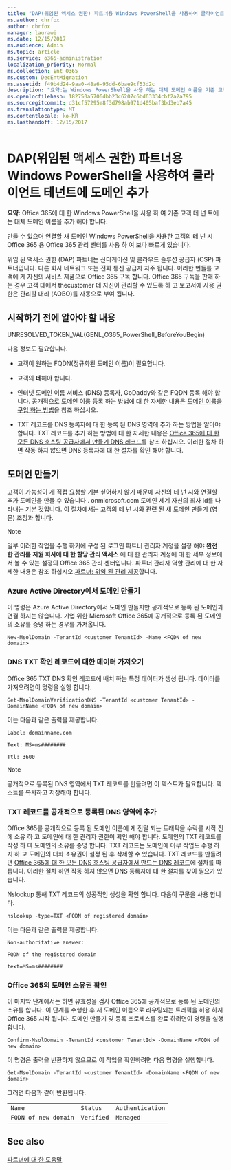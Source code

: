 ```yaml
---
title: "DAP(위임된 액세스 권한) 파트너용 Windows PowerShell을 사용하여 클라이언트 테넌트에 도메인 추가"
ms.author: chrfox
author: chrfox
manager: laurawi
ms.date: 12/15/2017
ms.audience: Admin
ms.topic: article
ms.service: o365-administration
localization_priority: Normal
ms.collection: Ent_O365
ms.custom: DecEntMigration
ms.assetid: f49b4d24-9aa0-48a6-95dd-6bae9cf53d2c
description: "요약:는 Windows PowerShell을 사용 하는 대체 도메인 이름을 기존 고객 테 넌 트에 추가 하려면 Office 365에 대 한 합니다."
ms.openlocfilehash: 182750a5706dbb23c6207c6bd63334cbf2a2a795
ms.sourcegitcommit: d31cf57295e8f3d798ab971d405baf3bd3eb7a45
ms.translationtype: MT
ms.contentlocale: ko-KR
ms.lasthandoff: 12/15/2017
---
```

# <a name="add-a-domain-to-a-client-tenancy-with-windows-powershell-for-delegated-access-permission-dap-partners"></a>DAP(위임된 액세스 권한) 파트너용 Windows PowerShell을 사용하여 클라이언트 테넌트에 도메인 추가

 **요약:** Office 365에 대 한 Windows PowerShell을 사용 하 여 기존 고객 테 넌 트에는 대체 도메인 이름을 추가 해야 합니다.
  
만들 수 있으며 연결할 새 도메인 Windows PowerShell을 사용한 고객의 테 넌 시 Office 365 용 Office 365 관리 센터를 사용 하 여 보다 빠르게 있습니다.
  
위임 된 액세스 권한 (DAP) 파트너는 신디케이션 및 클라우드 솔루션 공급자 (CSP) 파트너입니다. 다른 회사 네트워크 또는 전화 통신 공급자 자주 됩니다. 이러한 번들를 고객에 게 자신의 서비스 제품으로 Office 365 구독 합니다. Office 365 구독을 판매 하는 경우 고객 테에서 thecustomer 테 자신이 관리할 수 있도록 하 고 보고서에 사용 권한은 관리할 대리 (AOBO)를 자동으로 부여 됩니다.
## <a name="what-do-you-need-to-know-before-you-begin"></a>시작하기 전에 알아야 할 내용

UNRESOLVED_TOKEN_VAL(GENL_O365_PowerShell_BeforeYouBegin)
  
다음 정보도 필요합니다.
  
- 고객이 원하는 FQDN(정규화된 도메인 이름)이 필요합니다.
    
- 고객의 **테**해야 합니다.
    
- 인터넷 도메인 이름 서비스 (DNS) 등록자, GoDaddy와 같은 FQDN 등록 해야 합니다. 공개적으로 도메인 이름 등록 하는 방법에 대 한 자세한 내용은 [도메인 이름을 구입 하는 방법](https://go.microsoft.com/fwlink/p/?LinkId=532541)을 참조 하십시오.
    
- TXT 레코드를 DNS 등록자에 대 한 등록 된 DNS 영역에 추가 하는 방법을 알아야 합니다. TXT 레코드를 추가 하는 방법에 대 한 자세한 내용은 [Office 365에 대 한 모든 DNS 호스팅 공급자에서 만들기 DNS 레코드](https://go.microsoft.com/fwlink/p/?LinkId=532542)를 참조 하십시오. 이러한 절차 하면 작동 하지 않으면 DNS 등록자에 대 한 절차를 확인 해야 합니다.
    
## <a name="create-domains"></a>도메인 만들기

 고객이 가능성이 게 직접 요청할 기본 싶어하지 않기 때문에 자신의 테 넌 시와 연결할 추가 도메인을 만들 수 있습니다 <domain>. onmicrosoft.com 도메인 세계 자신의 회사 id를 나타내는 기본 것입니다. 이 절차에서는 고객의 테 넌 시와 관련 된 새 도메인 만들기 (영문) 조정과 합니다.
  
> [!NOTE]
> 일부 이러한 작업을 수행 하기에 구성 된 로그인 파트너 관리자 계정을 설정 해야 **완전 한 관리를** **지원 회사에 대 한 할당 관리 액세스** 에 대 한 관리자 계정에 대 한 세부 정보에서 볼 수 있는 설정의 Office 365 관리 센터입니다. 파트너 관리자 역할 관리에 대 한 자세한 내용은 참조 하십시오.[파트너: 위임 된 관리 제공](https://go.microsoft.com/fwlink/p/?LinkId=532435)합니다. 
  
### <a name="create-the-domain-in-azure-active-directory"></a>Azure Active Directory에서 도메인 만들기

이 명령은 Azure Active Directory에서 도메인 만들지만 공개적으로 등록 된 도메인과 연결 하지는 않습니다. 기업 위한 Microsoft Office 365에 공개적으로 등록 된 도메인의 소유를 증명 하는 경우를 가져옵니다.
  
```
New-MsolDomain -TenantId <customer TenantId> -Name <FQDN of new domain>
```

### <a name="get-the-data-for-the-dns-txt-verification-record"></a>DNS TXT 확인 레코드에 대한 데이터 가져오기

 Office 365 TXT DNS 확인 레코드에 배치 하는 특정 데이터가 생성 됩니다. 데이터를 가져오려면이 명령을 실행 합니다.
  
```
Get-MsolDomainVerificationDNS -TenantId <customer TenantId> -DomainName <FQDN of new domain>
```

이는 다음과 같은 출력을 제공합니다.
  
 `Label: domainname.com`
  
 `Text: MS=ms########`
  
 `Ttl: 3600`
  
> [!NOTE]
> 공개적으로 등록된 DNS 영역에서 TXT 레코드를 만들려면 이 텍스트가 필요합니다. 텍스트를 복사하고 저장해야 합니다. 
  
### <a name="add-a-txt-record-to-the-publically-registered-dns-zone"></a>TXT 레코드를 공개적으로 등록된 DNS 영역에 추가

Office 365를 공개적으로 등록 된 도메인 이름에 게 전달 되는 트래픽을 수락를 시작 전에 소유 하 고 도메인에 대 한 관리자 권한이 확인 해야 합니다. 도메인의 TXT 레코드를 작성 하 여 도메인의 소유를 증명 합니다. TXT 레코드는 도메인에 아무 작업도 수행 하지 하 고 도메인의 대화 소유권이 설정 된 후 삭제할 수 있습니다. TXT 레코드를 만들려면 [Office 365에 대 한 모든 DNS 호스팅 공급자에서 만드는 DNS 레코드](https://go.microsoft.com/fwlink/p/?LinkId=532542)에 절차를 따릅니다. 이러한 절차 하면 작동 하지 않으면 DNS 등록자에 대 한 절차를 찾이 필요가 있습니다.
  
Nslookup 통해 TXT 레코드의 성공적인 생성을 확인 합니다. 다음이 구문을 사용 합니다.
  
```
nslookup -type=TXT <FQDN of registered domain>
```

이는 다음과 같은 출력을 제공합니다.
  
 `Non-authoritative answer:`
  
 `FQDN of the registered domain`
  
 `text=MS=ms########`
  
### <a name="validate-domain-ownership-in-office-365"></a>Office 365의 도메인 소유권 확인

이 마지막 단계에서는 하면 유효성을 검사 Office 365에 공개적으로 등록 된 도메인의 소유를 합니다. 이 단계를 수행한 후 새 도메인 이름으로 라우팅되는 트래픽을 허용 하지 Office 365 시작 됩니다. 도메인 만들기 및 등록 프로세스를 완료 하려면이 명령을 실행 합니다. 
  
```
Confirm-MsolDomain -TenantId <customer TenantId> -DomainName <FQDN of new domain>
```

이 명령은 출력을 반환하지 않으므로 이 작업을 확인하려면 다음 명령을 실행합니다.
  
```
Get-MsolDomain -TenantId <customer TenantId> -DomainName <FQDN of new domain>
```

그러면 다음과 같이 반환됩니다.
  
||||
|:-----|:-----|:-----|
| `Name` <br/> | `Status` <br/> | `Authentication` <br/> |
| `FQDN of new domain` <br/> | `Verified` <br/> | `Managed` <br/> |
   
## <a name="see-also"></a>See also

#### 

[파트너에 대 한 도움말](https://go.microsoft.com/fwlink/p/?LinkID=533477)

